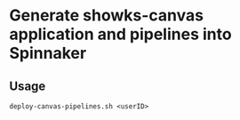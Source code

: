 # Generate showks-canvas application and pipelines into Spinnaker

## Usage

```
deploy-canvas-pipelines.sh <userID>
```
